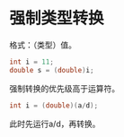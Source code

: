 # 强制类型转换
格式：（类型）值。
```c
int i = 11;
double s = (double)i;
```
强制转换的优先级高于运算符。
```c
int i = (double)(a/d);
```
此时先运行a/d，再转换。
